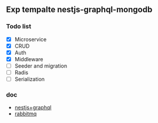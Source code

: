 ## Exp tempalte nestjs-graphql-mongodb

### Todo list

- [x] Microservice
- [x] CRUD
- [x] Auth
- [x] Middleware
- [ ] Seeder and migration
- [ ] Radis
- [ ] Serialization

### doc

- [nestjs+graphql](https://docs.nestjs.com/graphql/quick-start)
- [rabbitmq](https://hub.docker.com/_/rabbitmq)
